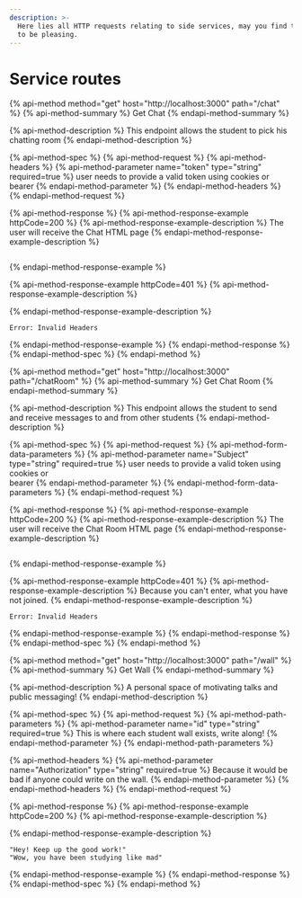 ```yaml
---
description: >-
  Here lies all HTTP requests relating to side services, may you find the path
  to be pleasing.
---
```


# Service routes



{% api-method method="get" host="http://localhost:3000" path="/chat" %}
{% api-method-summary %}
Get Chat
{% endapi-method-summary %}

{% api-method-description %}
This endpoint allows the student to pick his chatting room
{% endapi-method-description %}

{% api-method-spec %}
{% api-method-request %}
{% api-method-headers %}
{% api-method-parameter name="token" type="string" required=true %}
user needs to provide a valid token using cookies or bearer
{% endapi-method-parameter %}
{% endapi-method-headers %}
{% endapi-method-request %}

{% api-method-response %}
{% api-method-response-example httpCode=200 %}
{% api-method-response-example-description %}
The user will receive the Chat HTML page
{% endapi-method-response-example-description %}

```

```
{% endapi-method-response-example %}

{% api-method-response-example httpCode=401 %}
{% api-method-response-example-description %}

{% endapi-method-response-example-description %}

```
Error: Invalid Headers
```
{% endapi-method-response-example %}
{% endapi-method-response %}
{% endapi-method-spec %}
{% endapi-method %}

{% api-method method="get" host="http://localhost:3000" path="/chatRoom" %}
{% api-method-summary %}
Get Chat Room
{% endapi-method-summary %}

{% api-method-description %}
This endpoint allows the student to send and receive  messages to and from other students
{% endapi-method-description %}

{% api-method-spec %}
{% api-method-request %}
{% api-method-form-data-parameters %}
{% api-method-parameter name="Subject" type="string" required=true %}
user needs to provide a valid token using cookies or  
bearer
{% endapi-method-parameter %}
{% endapi-method-form-data-parameters %}
{% endapi-method-request %}

{% api-method-response %}
{% api-method-response-example httpCode=200 %}
{% api-method-response-example-description %}
The user will receive the Chat Room HTML page
{% endapi-method-response-example-description %}

```

```
{% endapi-method-response-example %}

{% api-method-response-example httpCode=401 %}
{% api-method-response-example-description %}
Because you can't enter, what you have not joined.
{% endapi-method-response-example-description %}

```
Error: Invalid Headers
```
{% endapi-method-response-example %}
{% endapi-method-response %}
{% endapi-method-spec %}
{% endapi-method %}

{% api-method method="get" host="http://localhost:3000" path="/wall" %}
{% api-method-summary %}
Get Wall
{% endapi-method-summary %}

{% api-method-description %}
A personal space of motivating talks and public messaging!
{% endapi-method-description %}

{% api-method-spec %}
{% api-method-request %}
{% api-method-path-parameters %}
{% api-method-parameter name="id" type="string" required=true %}
This is where each student wall exists, write along!
{% endapi-method-parameter %}
{% endapi-method-path-parameters %}

{% api-method-headers %}
{% api-method-parameter name="Authorization" type="string" required=true %}
Because it would be bad if anyone could write on the wall.
{% endapi-method-parameter %}
{% endapi-method-headers %}
{% endapi-method-request %}

{% api-method-response %}
{% api-method-response-example httpCode=200 %}
{% api-method-response-example-description %}

{% endapi-method-response-example-description %}

```
"Hey! Keep up the good work!"
"Wow, you have been studying like mad"
```
{% endapi-method-response-example %}
{% endapi-method-response %}
{% endapi-method-spec %}
{% endapi-method %}

